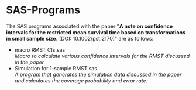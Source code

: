 # SAS-Programs
The SAS programs associated with the paper <B>"A note on confidence intervals for the restricted mean survival time based on transformations in small sample size.</B> (DOI: 10.1002/pst.2170)" are as follows:
<UL>
  <LI>macro RMST CIs.sas</LI>
    <i>Macro to calculate various confidence intervals for the RMST discussed in the paper</i>
  <LI>Simulation for 1-sample RMST.sas</LI>
    <i>A program that generates the simulation data discussed in the paper and calculates the coverage probability and error rate.</i>
</UL>

